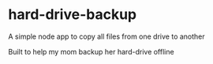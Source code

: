# hard-drive-backup
A simple node app to copy all files from one drive to another

Built to help my mom backup her hard-drive offline
